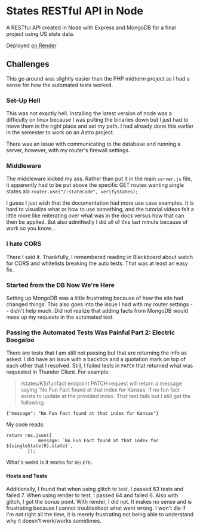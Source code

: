 # States RESTful API in Node

A RESTful API created in Node with Express and MongoDB for a final project using US state data.

Deployed [on Render](https://node-states.onrender.com)

## Challenges

This go around was slightly easier than the PHP midterm project as I had a sense for how the automated tests worked.

### Set-Up Hell

This was not exactly hell. Installing the latest version of node was a difficulty on linux because I was pulling the binaries down but I just had to move them in the right place and set my path. I had already done this earlier in the semester to work on an Astro project.

There was an issue with communicating to the database and running a server, however, with my router's firewall settings.

### Middleware

The middleware kicked my ass. Rather than put it in the main `server.js` file, it apparently had to be put above the specific GET routes wanting single states ala `router.use("/:stateCode", verifyStates);`

I guess I just wish that the documentation had more use case examples. It is hard to visualize what or how to use something, and the tutorial videos felt a little more like reiterating over what was in the docs versus how that can then be applied. But also admittedly I did all of this last minute because of work so you know...

### I hate CORS

There I said it. Thankfully, I remembered reading in Blackboard about watch for CORS and whitelists breaking the auto tests. That was at least an easy fix.

### Started from the DB Now We're Here

Setting up MongoDB was a little frustrating because of how the site had changed things. This also goes into the issue I had with my router settings -- didn't help much. Did not realize that adding facts from MongoDB would mess up my requests in the automated test.

### Passing the Automated Tests Was Painful Part 2: Electric Boogaloo

There are tests that I am still not passing but that are returning the info as asked. I did have an issue with a backtick and a quotation mark on top of each other that I resolved. Still, I failed tests in `PATCH` that returned what was requested in Thunder Client. For example:

> /states/KS/funfact endpoint PATCH request will return a message saying 'No Fun Fact found at that index for Kansas' if no fun fact exists to update at the provided index.
> That test fails but I still get the following:

```
{"message": "No Fun Fact found at that index for Kansas"}
```

My code reads:

```
return res.json({
			message: `No Fun Fact found at that index for ${singleState[0].state}`,
		});
```

What's weird is it works for `DELETE`.

#### Hosts and Tests

Additionally, I found that when using glitch to test, I passed 63 tests and failed 7. When using render to test, I passed 64 and failed 6. Also with glitch, I got the bonus point. With render, I did not. It makes no sense and is frustrating because I cannot troubleshoot what went wrong. I won't die if I'm not right all the time, it is merely frustrating not being able to understand why it doesn't work/works sometimes.
